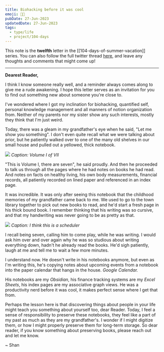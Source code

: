 ```yaml
---
title: Biohacking before it was cool
emoji: 👨‍🔬
pubDate: 27-Jun-2023
updatedDate: 27-Jun-2023
tags:
  - type/life
  - project/104-days
---
```


This note is the **twelfth** letter in the [[104-days-of-summer-vacation]] series. You can also follow the full twitter thread [here](https://twitter.com/solderneer/status/1668911213810716672), and leave any thoughts and comments that might come up!

---

**Dearest Reader,**

I think I know someone really well, and a reminder always comes along to give me a rude awakening. I hope this letter serves as an invitation for you to find out something new about someone you're close to.

I've wondered where I got my inclination for biohacking, quantified self, personal knowledge management and all manners of notion organization from. Neither of my parents nor my sister show any such interests, mostly they think that I'm just weird.

Today, there was a gleam in my grandfather's eye when he said, "Let me show you something". I don't even quite recall what we were talking about prior, but he patiently walked over to one of the many old shelves in our small house and pulled out a yellowed, thick notebook.

![](https://files.solderneer.me/blog/biohacking-before-it-was-cool/1.jpg)
_Caption: Volume I of VII_

"This is Volume I, there are seven", he said proudly. And then he proceeded to talk us through all the pages where he had notes on books he had read. And notes on facts on healthy living, his own body measurements, financial records, all patiently recorded on lined paper and referenced in an index page. 

It was incredible. It was only after seeing this notebook that the childhood memories of my grandfather came back to me. We used to go to the town library together to pick out new books to read, and he'd start a fresh page in his thick bound book. I remember thinking that his writing was so cursive, and that my handwriting was never going to be as pretty as that. 

![](https://files.solderneer.me/blog/biohacking-before-it-was-cool/2.jpg)
_Caption: I think this is a scheduler_

I recall being seven, calling him to come play, while he was writing. I would ask him over and over again why he was so studious about writing everything down, hadn't he already read the books. He'd sigh patiently, laugh at me and tell me to wait a few more minutes.

I understand now. He doesn't write in his notebooks anymore, but even as I'm writing this, he's copying notes about upcoming events from a notebook into the paper calendar that hangs in the house. _Google Calendar._

His notebooks are my _Obsidian_, his finance tracking systems are my _Excel Sheets_, his index pages are my associative graph views. He was a productivity nerd before it was cool, it makes perfect sense where I get that from.

Perhaps the lesson here is that discovering things about people in your life might teach you something about yourself too, dear Reader. Today, I feel a sense of responsibility to preserve these notebooks, they feel like a part of my past as much as they are my grandfather's. I wonder if I might digitize them, or how I might properly preserve them for long-term storage. So dear reader, if you know something about preserving books, please reach out and let me know.

~ Shan
